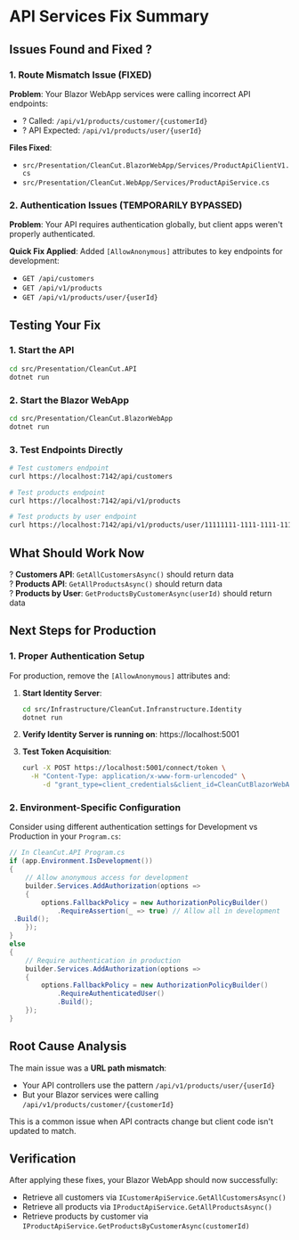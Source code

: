 # API Services Fix Summary

## Issues Found and Fixed ?

### 1. **Route Mismatch Issue (FIXED)**
**Problem**: Your Blazor WebApp services were calling incorrect API endpoints:
- ? Called: `/api/v1/products/customer/{customerId}`  
- ? API Expected: `/api/v1/products/user/{userId}`

**Files Fixed**:
- `src/Presentation/CleanCut.BlazorWebApp/Services/ProductApiClientV1.cs`
- `src/Presentation/CleanCut.WebApp/Services/ProductApiService.cs`

### 2. **Authentication Issues (TEMPORARILY BYPASSED)**
**Problem**: Your API requires authentication globally, but client apps weren't properly authenticated.

**Quick Fix Applied**: Added `[AllowAnonymous]` attributes to key endpoints for development:
- `GET /api/customers` 
- `GET /api/v1/products`
- `GET /api/v1/products/user/{userId}`

## Testing Your Fix

### 1. **Start the API**
```bash
cd src/Presentation/CleanCut.API
dotnet run
```

### 2. **Start the Blazor WebApp**
```bash
cd src/Presentation/CleanCut.BlazorWebApp  
dotnet run
```

### 3. **Test Endpoints Directly**
```bash
# Test customers endpoint
curl https://localhost:7142/api/customers

# Test products endpoint  
curl https://localhost:7142/api/v1/products

# Test products by user endpoint
curl https://localhost:7142/api/v1/products/user/11111111-1111-1111-1111-111111111111
```

## What Should Work Now

? **Customers API**: `GetAllCustomersAsync()` should return data  
? **Products API**: `GetAllProductsAsync()` should return data  
? **Products by User**: `GetProductsByCustomerAsync(userId)` should return data

## Next Steps for Production

### 1. **Proper Authentication Setup**
For production, remove the `[AllowAnonymous]` attributes and:

1. **Start Identity Server**:
   ```bash
   cd src/Infrastructure/CleanCut.Infranstructure.Identity
   dotnet run
   ```

2. **Verify Identity Server is running on**: https://localhost:5001

3. **Test Token Acquisition**:
   ```bash
   curl -X POST https://localhost:5001/connect/token \
     -H "Content-Type: application/x-www-form-urlencoded" \
        -d "grant_type=client_credentials&client_id=CleanCutBlazorWebApp&client_secret=BlazorServerSecret2024!&scope=CleanCutAPI"
   ```

### 2. **Environment-Specific Configuration**
Consider using different authentication settings for Development vs Production in your `Program.cs`:

```csharp
// In CleanCut.API Program.cs
if (app.Environment.IsDevelopment())
{
    // Allow anonymous access for development
    builder.Services.AddAuthorization(options =>
    {
        options.FallbackPolicy = new AuthorizationPolicyBuilder()
            .RequireAssertion(_ => true) // Allow all in development
 .Build();
    });
}
else
{
    // Require authentication in production
    builder.Services.AddAuthorization(options =>
    {
        options.FallbackPolicy = new AuthorizationPolicyBuilder()
            .RequireAuthenticatedUser()
            .Build();
    });
}
```

## Root Cause Analysis

The main issue was a **URL path mismatch**:
- Your API controllers use the pattern `/api/v1/products/user/{userId}`
- But your Blazor services were calling `/api/v1/products/customer/{customerId}`

This is a common issue when API contracts change but client code isn't updated to match.

## Verification

After applying these fixes, your Blazor WebApp should now successfully:
- Retrieve all customers via `ICustomerApiService.GetAllCustomersAsync()`
- Retrieve all products via `IProductApiService.GetAllProductsAsync()`  
- Retrieve products by customer via `IProductApiService.GetProductsByCustomerAsync(customerId)`